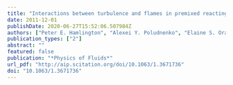 ```yaml
---
title: "Interactions between turbulence and flames in premixed reacting flows"
date: 2011-12-01
publishDate: 2020-06-27T15:52:06.507984Z
authors: ["Peter E. Hamlington", "Alexei Y. Poludnenko", "Elaine S. Oran"]
publication_types: ["2"]
abstract: ""
featured: false
publication: "*Physics of Fluids*"
url_pdf: "http://aip.scitation.org/doi/10.1063/1.3671736"
doi: "10.1063/1.3671736"
---
```


